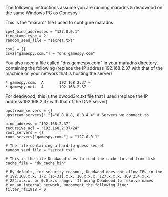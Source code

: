 The following instructions assume you are running maradns & deadwood on the same Windows PC as Gonespy.



This is the "mararc" file I used to configure maradns

```
ipv4_bind_addresses = "127.0.0.1"
timestamp_type = 2
random_seed_file = "secret.txt"

csv2 = {}
csv2["gamespy.com."] = "dns.gamespy.com"
```

You also need a file called "dns.gamespy.com" in your maradns directory, containing the following (replace the IP address 192.168.2.37 with that of the machine on your network that is hosting the server)

```
*.gamespy.com.  A		192.168.2.37 ~
*.gamespy.net.  A		192.168.2.37 ~
```

For deadwood, this is the dwood3rc.txt file that I used (replace the IP address 192.168.2.37 with that of the DNS server)

```
upstream_servers = {}
upstream_servers["."]="8.8.8.8, 8.8.4.4" # Servers we connect to

bind_address = "192.168.2.37"
recursive_acl = "192.168.2.37/24"
root_servers = {}
root_servers["gamespy.com."] = "127.0.0.1"

# The file containing a hard-to-guess secret
random_seed_file = "secret.txt" 

# This is the file Deadwood uses to read the cache to and from disk
cache_file = "dw_cache_bin"

# By default, for security reasons, Deadwood does not allow IPs in the
# 192.168.x.x, 172.[16-31].x.x, 10.x.x.x, 127.x.x.x, 169.254.x.x,
# 224.x.x.x, or 0.0.x.x range.  If using Deadwood to resolve names
# on an internal network, uncomment the following line:
filter_rfc1918 = 0
```

